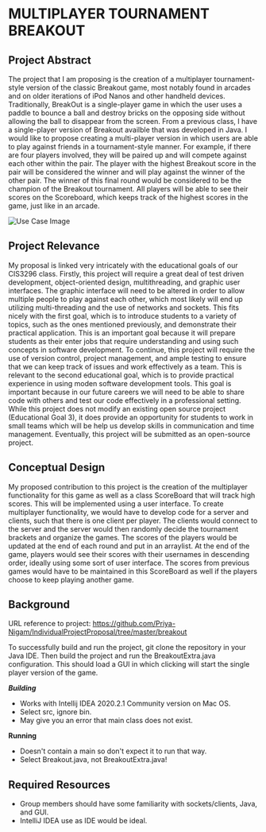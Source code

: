 # MULTIPLAYER TOURNAMENT BREAKOUT

## Project Abstract
The project that I am proposing is the creation of a multiplayer tournament-style version of the classic Breakout game, most notably found in arcades and on older iterations of iPod Nanos and other handheld devices. Traditionally, BreakOut is a single-player game in which the user uses a paddle to bounce a ball and destroy bricks on the opposing side without allowing the ball to disappear from the screen. From a previous class, I have a single-player version of Breakout availble that was developed in Java. I would like to propose creating a multi-player version in which users are able to play against friends in a tournament-style manner. For example, if there are four players involved, they will be paired up and will compete against each other within the pair. The player with the highest Breakout score in the pair will be considered the winner and will play against the winner of the other pair. The winner of this final round would be considered to be the champion of the Breakout tournament. All players will be able to see their scores on the Scoreboard, which keeps track of the highest scores in the game, just like in an arcade.

![Use Case Image](StellaOwl_PayStation.png)

## Project Relevance
My proposal is linked very intricately with the educational goals of our CIS3296 class. Firstly, this project will require a great deal of test driven development, object-oriented design, multithreading, and graphic user interfaces. The graphic interface will need to be altered in order to allow multiple people to play against each other, which most likely will end up utilizing multi-threading and the use of networks and sockets. This fits nicely with the first goal, which is to introduce students to a variety of topics, such as the ones mentioned previously, and demonstrate their practical application. This is an important goal because it will prepare students as their enter jobs that require understanding and using such concepts in software development. To continue, this project will require the use of version control, project management, and ample testing to ensure that we can keep track of issues and work effectively as a team. This is relevant to the second educational goal, which is to provide practical experience in using moden software development tools. This goal is important because in our future careers we will need to be able to share code with others and test our code effectively in a professional setting. While this project does not modify an existing open source project (Educational Goal 3), it does provide an opportunity for students to work in small teams which will be help us develop skills in communication and time management. Eventually, this project will be submitted as an open-source project.

## Conceptual Design
My proposed contribution to this project is the creation of the multiplayer functionality for this game as well as a class ScoreBoard that will track high scores. This will be implemented using a user interface. To create multiplayer functionality, we would have to develop code for a server and clients, such that there is one client per player. The clients would connect to the server and the server would then randomly decide the tournament brackets and organize the games. The scores of the players would be updated at the end of each round and put in an arraylist. At the end of the game, players would see their scores with their usernames in descending order, ideally using some sort of user interface. The scores from previous games would have to be maintained in this ScoreBoard as well if the players choose to keep playing another game.

## Background
URL reference to project: https://github.com/Priya-Nigam/IndividualProjectProposal/tree/master/breakout

To successfully build and run the project, git clone the repository in your Java IDE. Then build the project and run the BreakoutExtra.java configuration. This should load a GUI in which clicking will start the single player version of the game.

***Building***
- Works with Intellij IDEA 2020.2.1 Community version on Mac OS. 
- Select src, ignore bin. 
- May give you an error that main class does not exist. 

**Running**
- Doesn't contain a main so don't expect it to run that way. 
- Select Breakout.java, not BreakoutExtra.java!

## Required Resources
- Group members should have some familiarity with sockets/clients, Java, and GUI. 
- IntelliJ IDEA use as IDE would be ideal. 
